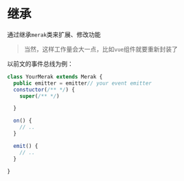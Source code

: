 # 继承
通过继承`merak`类来扩展、修改功能
> 当然，这样工作量会大一点，比如`vue`组件就要重新封装了

以前文的事件总线为例：
```ts
class YourMerak extends Merak {
  public emitter = emitter// your event emitter
  constuctor(/** */) {
    super(/** */)

  }

  on() {
    // ..
  }

  emit() {
    // ..
  }

}
```